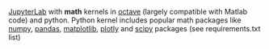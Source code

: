 [JupyterLab](https://jupyter.org/) with **math** kernels in [octave](https://www.gnu.org/software/octave/index)
  (largely compatible with Matlab code) and python. Python kernel includes popular
  math packages like [numpy](https://numpy.org/), [pandas](https://pandas.pydata.org/),
  [matplotlib](https://matplotlib.org/), [plotly](https://plotly.com/python/) and
  [scipy](https://www.scipy.org/) packages (see requirements.txt list)
